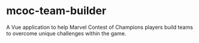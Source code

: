 # mcoc-team-builder

A Vue application to help Marvel Contest of Champions players build teams to overcome unique challenges within the game.

